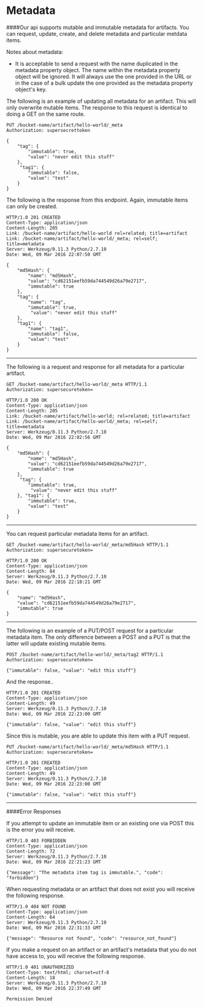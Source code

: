 Metadata
========

####Our api supports mutable and immutable metadata for artifacts. You can request, update, create, and delete metadata and particular metdata items.

Notes about metadata:
* It is acceptable to send a request with the name duplicated in the metadata property object. The name within the metadata property object will be ignored. It will always use the one provided in the URL or in the case of a bulk update the one provided as the metadata property object's key.

The following is an example of updating all metadata for an artifact. This will only overwrite mutable items. The response to this request is identical to doing a GET on the same route.

    PUT /bucket-name/artifact/hello-world/_meta
    Authorization: supersecrettoken

    {
        "tag": {
            "immutable": true,
            "value": "never edit this stuff"
        },
         "tag1": {
            "immutable": false,
            "value": "test"
        }
    }

The following is the response from this endpoint. Again, immutable items can only be created.

    HTTP/1.0 201 CREATED
    Content-Type: application/json
    Content-Length: 205
    Link: /bucket-name/artifact/hello-world rel=related; title=artifact
    Link: /bucket-name/artifact/hello-world/_meta; rel=self; title=metadata
    Server: Werkzeug/0.11.3 Python/2.7.10
    Date: Wed, 09 Mar 2016 22:07:50 GMT

    {
        "md5Hash": {
            "name": "md5Hash",
            "value": "cd62151eefb59da744549d26a79e2717",
            "immutable": true
        },
        "tag": {
            "name": "tag",
            "immutable": true,
             "value": "never edit this stuff"
        },
        "tag1": {
            "name": "tag1",
            "immutable": false,
            "value": "test"
        }
    }

---

The following is a request and response for all metadata for a particular artifact.

    GET /bucket-name/artifact/hello-world/_meta HTTP/1.1
    Authorization: supersecuretoken=

    HTTP/1.0 200 OK
    Content-Type: application/json
    Content-Length: 205
    Link: /bucket-name/artifact/hello-world; rel=related; title=artifact
    Link: /bucket-name/artifact/hello-world/_meta; rel=self; title=metadata
    Server: Werkzeug/0.11.3 Python/2.7.10
    Date: Wed, 09 Mar 2016 22:02:56 GMT

    {
        "md5Hash": {
            "name": "md5Hash",
            "value": "cd62151eefb59da744549d26a79e2717",
            "immutable": true
        },
         "tag": {
            "immutable": true,
             "value": "never edit this stuff"
        }, "tag1": {
            "immutable": true,
            "value": "test"
        }
    }

----

You can request particular metadata items for an artifact.

    GET /bucket-name/artifact/hello-world/_meta/md5Hash HTTP/1.1
    Authorization: supersecuretoken=

    HTTP/1.0 200 OK
    Content-Type: application/json
    Content-Length: 84
    Server: Werkzeug/0.11.3 Python/2.7.10
    Date: Wed, 09 Mar 2016 22:18:21 GMT

    {
        "name": "md5Hash",
        "value": "cd62151eefb59da744549d26a79e2717",
        "immutable": true
    }

----

The following is an example of a PUT/POST request for a particular metadata item. The only difference between a POST and a PUT is that the latter will update existing mutable items.

    POST /bucket-name/artifact/hello-world/_meta/tag2 HTTP/1.1
    Authorization: supersecuretoken=

    {"immutable": false, "value": "edit this stuff"}

And the response..

    HTTP/1.0 201 CREATED
    Content-Type: application/json
    Content-Length: 49
    Server: Werkzeug/0.11.3 Python/2.7.10
    Date: Wed, 09 Mar 2016 22:23:00 GMT

    {"immutable": false, "value": "edit this stuff"}

Since this is mutable, you are able to update this item with a PUT request.

    PUT /bucket-name/artifact/hello-world/_meta/md5Hash HTTP/1.1
    Authorization: supersecuretoken=

    HTTP/1.0 201 CREATED
    Content-Type: application/json
    Content-Length: 49
    Server: Werkzeug/0.11.3 Python/2.7.10
    Date: Wed, 09 Mar 2016 22:23:00 GMT

    {"immutable": false, "value": "edit this stuff"}

----

####Error Responses

If you attempt to update an immutable item or an existing one via POST this is the error you will receive.

    HTTP/1.0 403 FORBIDDEN
    Content-Type: application/json
    Content-Length: 72
    Server: Werkzeug/0.11.3 Python/2.7.10
    Date: Wed, 09 Mar 2016 22:21:23 GMT

    {"message": "The metadata item tag is immutable.", "code": "forbidden"}

When requesting metadata or an artifact that does not exist you will receive the following response.

    HTTP/1.0 404 NOT FOUND
    Content-Type: application/json
    Content-Length: 64
    Server: Werkzeug/0.11.3 Python/2.7.10
    Date: Wed, 09 Mar 2016 22:31:33 GMT

    {"message": "Resource not found", "code": "resource_not_found"}

If you make a request on an artifact or an artifact's metadata that you do not have access to, you will receive the following response.

    HTTP/1.0 401 UNAUTHORIZED
    Content-Type: text/html; charset=utf-8
    Content-Length: 18
    Server: Werkzeug/0.11.3 Python/2.7.10
    Date: Wed, 09 Mar 2016 22:37:49 GMT

    Permission Denied
